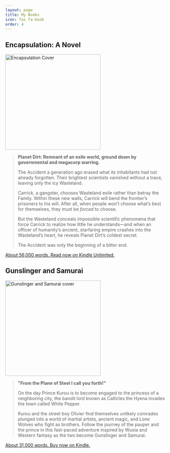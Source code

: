 ```yaml
---
layout: page
title: My Books
icon: fas fa-book
order: 4
---
```

## Encapsulation: A Novel

<img src="https://m.media-amazon.com/images/I/81ORvViBQUL._SL1500_.jpg" alt="Encapsulation Cover" width="300"/>

> **Planet Dirt: Remnant of an exile world, ground down by governmental and megacorp warring.**
> 
> The Accident a generation ago erased what its inhabitants had not already forgotten. Their brightest scientists vanished without a trace, leaving only the icy Wasteland.
> 
> Carrick, a gangster, chooses Wasteland exile rather than betray the Family. Within these new walls, Carrick will bend the frontier’s prisoners to his will. After all, when people won’t choose what’s best for themselves, they must be _forced_ to choose.
> 
> But the Wasteland conceals impossible scientific phenomena that force Carrick to realize how little he understands—and when an officer of humanity’s ancient, starfaring empire crashes into the Wasteland’s heart, he reveals Planet Dirt’s coldest secret.
> 
> The Accident was only the beginning of a bitter end.

[About 56,000 words. Read now on Kindle Unlimited.](https://www.amazon.com/Encapsulation-Novel-Taylor-Clogston-ebook/dp/B09PZJVBCR "142 pages. Read now on Kindle Unlimited.")

## Gunslinger and Samurai

<img src="https://m.media-amazon.com/images/I/81es2+tuAQL._SL1500_.jpg" alt="Gunslinger and Samurai cover" width="300"/>

> **"From the Plane of Steel I call you forth!"**
> 
> On the day Prince Kurou is to become engaged to the princess of a neighboring city, the bandit lord known as Callicles the Hyena invades the town called White Pepper.
> 
> Kurou and the street boy Olivier find themselves unlikely comrades plunged into a world of martial artists, ancient magic, and Lone Wolves who fight as brothers. Follow the journey of the pauper and the prince in this fast-paced adventure inspired by Wuxia and Western fantasy as the two become Gunslinger and Samurai.

[About 31,000 words. Buy now on Kindle.](https://www.amazon.com/Encapsulation-Novel-Taylor-Clogston-ebook/dp/B09PZJVBCR "142 pages. Read now on Kindle Unlimited.")